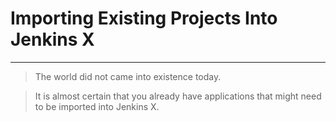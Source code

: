 # Importing Existing Projects Into Jenkins X

---


> The world did not came into existence today.

> It is almost certain that you already have applications that might need to be imported into Jenkins X.
